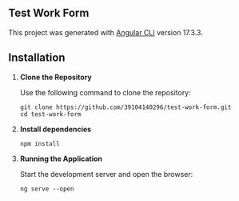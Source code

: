 ## Test Work Form

This project was generated with [Angular CLI](https://github.com/angular/angular-cli) version 17.3.3.

## Installation

1. **Clone the Repository**

   Use the following command to clone the repository:

   ```
   git clone https://github.com/39104140296/test-work-form.git
   cd test-work-form
   ```

2. **Install dependencies**
 
   ```
   npm install
   ```

3. **Running the Application**

   Start the development server and open the browser:

   ```
   ng serve --open
   ```
